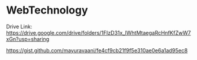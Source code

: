 # WebTechnology

Drive Link: https://drive.google.com/drive/folders/1FIzD31x_IWhtMtaegaRcHnfKfZwW7xGn?usp=sharing


https://gist.github.com/mayuravaani/fe4cf9cb21f9f5e310ae0e6a1ad95ec8
